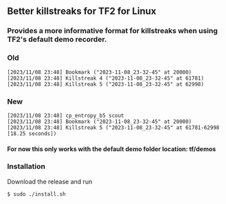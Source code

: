## Better killstreaks for TF2 for Linux

### Provides a more informative format for killstreaks when using TF2's default demo recorder.

### Old
```
[2023/11/08 23:48] Bookmark ("2023-11-08_23-32-45" at 20000)
[2023/11/08 23:48] Killstreak 4 ("2023-11-08_23-32-45" at 61781)
[2023/11/08 23:48] Killstreak 5 ("2023-11-08_23-32-45" at 62998)
```

### New
```
[2023/11/08 23:48] cp_entropy_b5 scout
[2023/11/08 23:48] Bookmark ("2023-11-08_23-32-45" at 20000)
[2023/11/08 23:48] Killstreak 5 ("2023-11-08_23-32-45" at 61781-62998 [18.25 seconds])
```
#### **For now this only works with the default demo folder location: tf/demos**
### Installation
Download the release and run
```console
$ sudo ./install.sh
```